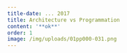 ```yaml
---
title-date: ... 2017
title: Architecture vs Programmation
content: '**ok**'
order: 1
image: /img/uploads/01pp000-031.png
---
```


